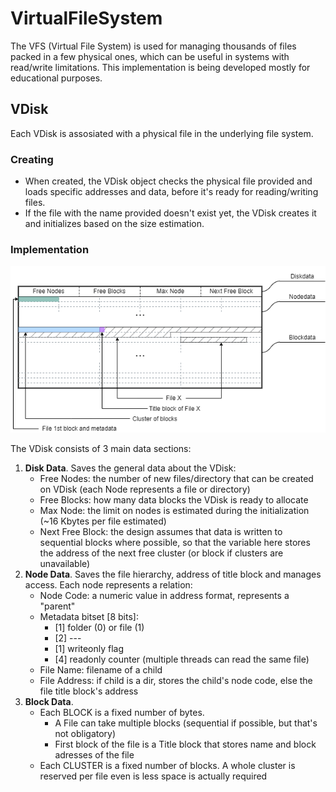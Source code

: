 # VirtualFileSystem
The VFS (Virtual File System) is used for managing thousands of files packed in a few physical ones, which can be useful in systems with read/write limitations. This implementation is being developed mostly for educational purposes.

## VDisk

Each VDisk is assosiated with a physical file in the underlying file system.

### Creating
- When created, the VDisk object checks the physical file provided and loads specific addresses and data, before it's ready for reading/writing files.
- If the file with the name provided doesn't exist yet, the VDisk creates it and initializes based on the size estimation.

### Implementation
![VDisk internals](https://github.com/pixelJedi/VirtualFileSystem/blob/master/VirtualFileSystem_Description/VDisk.png?raw=true)

The VDisk consists of 3 main data sections:
1. **Disk Data**. Saves the general data about the VDisk:
	- Free Nodes: 		the number of new files/directory that can be created on VDisk (each Node represents a file or directory)
	- Free Blocks: 		how many data blocks the VDisk is ready to allocate
	- Max Node: 		the limit on nodes is estimated during the initialization (~16 Kbytes per file estimated)
	- Next Free Block:	the design assumes that data is written to sequential blocks where possible, so that the variable here stores the address of the next free cluster (or block if clusters are unavailable)
2. **Node Data**. Saves the file hierarchy, address of title block and manages access. Each node represents a relation:
	- Node Code:		a numeric value in address format, represents a "parent"
	- Metadata bitset [8 bits]:
		- [1] folder (0) or file (1)
		- [2] ---
		- [1] writeonly flag
		- [4] readonly counter (multiple threads can read the same file)
	- File Name:		filename of a child 
	- File Address:		if child is a dir, stores the child's node code, else the file title block's address
3. **Block Data**. 
	- Each BLOCK is a fixed number of bytes.
		- A File can take multiple blocks (sequential if possible, but that's not obligatory)
		- First block of the file is a Title block that stores name and block adresses of the file
	- Each CLUSTER is a fixed number of blocks. A whole cluster is reserved per file even is less space is actually required



